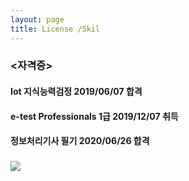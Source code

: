```yaml
---
layout: page
title: License /Skil
---
```




### <자격증>

#### Iot 지식능력검정 2019/06/07 합격
#### e-test Professionals 1급 2019/12/07 취득
#### 정보처리기사 필기 2020/06/26 합격


### <Skil>
<div class="text-center">
  <img src="/assets/img/Skil.jpg" >
</div>



